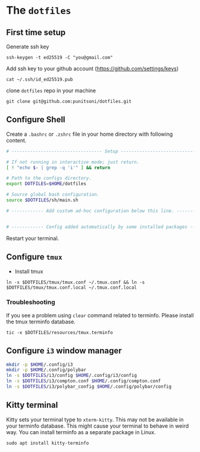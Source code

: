 # The `dotfiles`

## First time setup

Generate ssh key
```
ssh-keygen -t ed25519 -C "you@gmail.com"
```

Add ssh key to your github account (https://github.com/settings/keys)
```
cat ~/.ssh/id_ed25519.pub
```
clone `dotfiles` repo in your machine
```
git clone git@github.com:punitsoni/dotfiles.git
```

## Configure Shell

Create a `.bashrc` or `.zshrc` file in your home directory with following content.

```sh
# ---------------------------------- Setup ---------------------------------- #

# If not running in interactive mode; just return.
[ ! "echo $- | grep -q 'i'" ] && return

# Path to the configs directory.
export DOTFILES=$HOME/dotfiles

# Source global bash configuration.
source $DOTFILES/sh/main.sh

# ------------ Add custom ad-hoc configuration below this line. ------------- #


# ------------ Config added automatically by some installed packages -------- #

```

Restart your terminal.

## Configure `tmux`

* Install tmux

```
ln -s $DOTFILES/tmux/tmux.conf ~/.tmux.conf && ln -s $DOTFILES/tmux/tmux.conf.local ~/.tmux.conf.local
```

### Troubleshooting

If you see a problem using `clear` command related to terminfo. Please install
the tmux terminfo database.

```
tic -x $DOTFILES/resources/tmux.terminfo
```

## Configure `i3` window manager

```sh
mkdir -p $HOME/.config/i3
mkdir -p $HOME/.config/polybar
ln -s $DOTFILES/i3/config $HOME/.config/i3/config
ln -s $DOTFILES/i3/compton.conf $HOME/.config/compton.conf
ln -s $DOTFILES/i3/polybar_config $HOME/.config/polybar/config
```

## Kitty terminal

Kitty sets your terminal type to `xterm-kitty`. This may not be available in
your terminfo database. This might cause your terminal to behave in weird way.
You can install terminfo as a separate package in Linux.

```
sudo apt install kitty-terminfo
```
